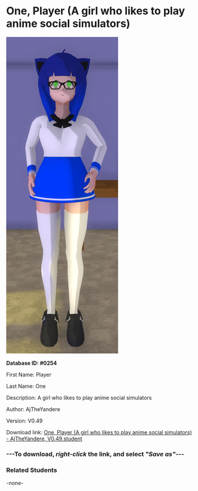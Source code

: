 # One, Player (A girl who likes to play anime social simulators)

<img src="../../Files/Images/One, Player (A girl who likes to play anime social simulators).png" title="One, Player (A girl who likes to play anime social simulators) - AjTheYandere, V0.49">

**Database ID: #0254**

First Name: Player

Last Name: One

Description: A girl who likes to play anime social simulators

Author: AjTheYandere

Version: V0.49

Download link: <a href="https://raw.githubusercontent.com/Arbiter1223/Daigaku-Gurashi-Custom-Students/master/Files/Student%20Files/One%2C%20Player%20(A%20girl%20who%20likes%20to%20play%20anime%20social%20simulators)%20-%20AjTheYandere%2C%20V0.49.student">One, Player (A girl who likes to play anime social simulators) - AjTheYandere, V0.49.student</a>

### ---**To download, _right-click_ the link, and select _"Save as"_**---

### Related Students

-none-
